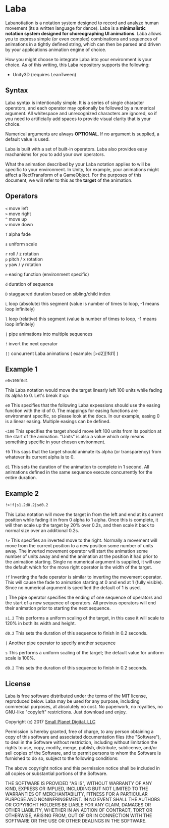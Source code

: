 # Laba

Labanotiation is a notation system designed to record and analyze human movement (its a written language for dance). Laba is a **minimalistic notation system designed for choreographing UI animations**. Laba allows you to express simple (or even complex) combinations and sequences of animations in a tightly defined string, which can then be parsed and driven by your applications animation engine of choice.

How you might choose to integrate Laba into your environment is your choice. As of this writing, this Laba repository supports the following:

* Unity3D (requires LeanTween)

## Syntax

Laba syntax is intentionally simple. It is a series of single character operators, and each operator may optionally be followed by a numerical argument. All whitespace and unrecognized characters are ignored, so if you need to artificially add spaces to provide visual clarity that is your choice.

Numerical arguments are always **OPTIONAL**. If no argument is supplied, a default value is used.

Laba is built with a set of built-in operators. Laba also provides easy machanisms for you to add your own operators.

What the animation described by your Laba notation applies to will be specific to your environment. In Unity, for example, your animations might affect a RectTransform of a GameObject. For the purposes of this document, we will refer to this as the **target** of the animation.

## Operators

`<` move left  
`>` move right  
`^` move up  
`v` move down  

`f` alpha fade  

`s` uniform scale  

`r` roll / z rotation  
`p` pitch / x rotation  
`y` yaw / y rotation  

`e` easing function (environment specific)  

`d` duration of sequence   

`D` staggaered duration based on sibling/child index

`L` loop (absolute) this segment (value is number of times to loop, -1 means loop infinitely)

`l` loop (relative) this segment (value is number of times to loop, -1 means loop infinitely)

`|` pipe animations into multiple sequences  

`!` invert the next operator  

`[]` concurrent Laba animations ( example: [>d2][!fd1] )


## Example 1

```e0<100f0d1```  

This Laba notation would move the target linearly left 100 units while fading its alpha to 0.  Let's break it up:

`e0` This specifies that the following Laba expessions should use the easing function with the id of 0. The mappings for easing functions are environment specific, so please look at the docs. In our example, easing 0 is a linear easing. Multiple easings can be defined.

`<100` This specifies the target should move left 100 units from its position at the start of the animation. "Units" is also a value which only means something specific in your chosen environment.

`f0` This says that the target should animate its alpha (or transparency) from whatever its current alpha is to 0.

`d1` This sets the duration of the animation to complete in 1 second. All animations defined in the same sequence execute concurrently for the entire duration.


## Example 2

```!>!f|s1.2d0.2|sd0.2```

This Laba notation will move the target in from the left and end at its current position while fading it in from 0 alpha to 1 alpha. Once this is complete, it will then scale up the target by 20% over 0.2s, and then scale it back to normal size over an additional 0.2s.

`!>` This specifies an inverted move to the right. Normally a movement will move from the current position to a new position some number of units away. The inverted movement operator will start the animation some number of units away and end the animation at the position it had prior to the animation starting. Single no numerical argument is supplied, it will use the default which for the move right operator is the width of the target.

`!f` Inverting the fade operator is similar to inverting the movement operator. This will cause the fade to animation starting at 0 and end at 1 (fully visible). Since no numerical argument is specified the default of 1 is used.

`|` The pipe operator specifies the ending of one sequence of operators and the start of a new sequence of operators. All previous operators will end their animation prior to starting the next sequence.

`s1.2` This performs a uniform scaling of the target, in this case it will scale to 120% in both its width and height.

`d0.2` This sets the duration of this sequence to finish in 0.2 seconds.

`|` Another pipe operator to specify another sequence

`s` This performs a uniform scaling of the target; the default value for uniform scale is 100%.

`d0.2` This sets the duration of this sequence to finish in 0.2 seconds.








## License

Laba is free software distributed under the terms of the MIT license, reproduced below. Laba may be used for any purpose, including commercial purposes, at absolutely no cost. No paperwork, no royalties, no GNU-like "copyleft" restrictions. Just download and enjoy.

Copyright (c) 2017 [Small Planet Digital, LLC](http://smallplanet.com)

Permission is hereby granted, free of charge, to any person obtaining a copy of this software and associated documentation files (the "Software"), to deal in the Software without restriction, including without limitation the rights to use, copy, modify, merge, publish, distribute, sublicense, and/or sell copies of the Software, and to permit persons to whom the Software is furnished to do so, subject to the following conditions:

The above copyright notice and this permission notice shall be included in all copies or substantial portions of the Software.

THE SOFTWARE IS PROVIDED "AS IS", WITHOUT WARRANTY OF ANY KIND, EXPRESS OR IMPLIED, INCLUDING BUT NOT LIMITED TO THE WARRANTIES OF MERCHANTABILITY, FITNESS FOR A PARTICULAR PURPOSE AND NONINFRINGEMENT. IN NO EVENT SHALL THE AUTHORS OR COPYRIGHT HOLDERS BE LIABLE FOR ANY CLAIM, DAMAGES OR OTHER LIABILITY, WHETHER IN AN ACTION OF CONTRACT, TORT OR OTHERWISE, ARISING FROM, OUT OF OR IN CONNECTION WITH THE SOFTWARE OR THE USE OR OTHER DEALINGS IN THE SOFTWARE.